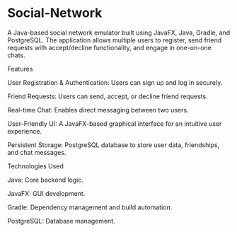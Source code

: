 # Social-Network
A Java-based social network emulator built using JavaFX, Java, Gradle, and PostgreSQL. The application allows multiple users to register, send friend requests with accept/decline functionality, and engage in one-on-one chats.

Features

User Registration & Authentication: Users can sign up and log in securely.

Friend Requests: Users can send, accept, or decline friend requests.

Real-time Chat: Enables direct messaging between two users.

User-Friendly UI: A JavaFX-based graphical interface for an intuitive user experience.

Persistent Storage: PostgreSQL database to store user data, friendships, and chat messages.

Technologies Used

Java: Core backend logic.

JavaFX: GUI development.

Gradle: Dependency management and build automation.

PostgreSQL: Database management.
